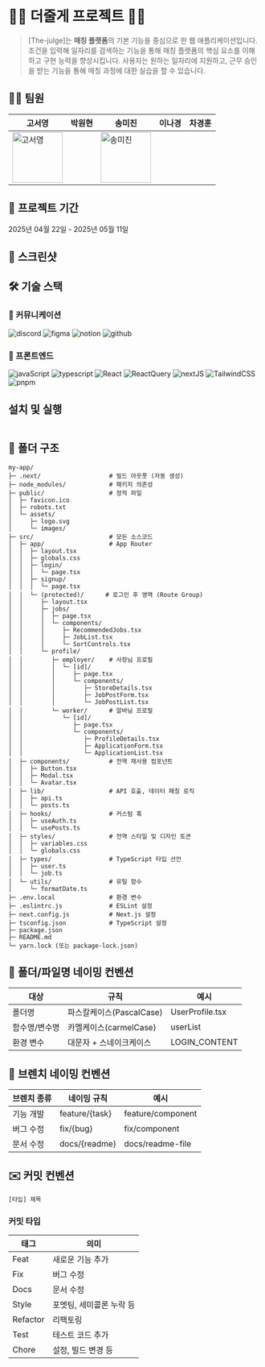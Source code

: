 # 🧑‍💼 더줄게 프로젝트 👩‍💼

> [The-julge]는 **매칭 플랫폼**의 기본 기능을 중심으로 한 웹 애플리케이션입니다.
조건을 입력해 일자리를 검색하는 기능을 통해 매칭 플랫폼의 핵심 요소를 이해하고 구현 능력을 향상시킵니다.
사용자는 원하는 일자리에 지원하고, 근무 승인을 받는 기능을 통해 매칭 과정에 대한 실습을 할 수 있습니다.

## 🧑‍💻 팀원
고서영 | 박원현 | 송미진 | 이나경 | 차경훈
---|---|---|---|---
<img width=100 alt=고서영 src=https://github.com/user-attachments/assets/cdf12b68-328c-402d-83e6-73f650a66e61> ||<img width=100 alt=송미진 src=https://github.com/user-attachments/assets/6daf059c-b387-413c-b5ba-4895adad45dc>|||


## 📆 프로젝트 기간
2025년 04월 22일 - 2025년 05월 11일

## 📸 스크린샷
## 🛠️ 기술 스택
### 📢 커뮤니케이션
![discord](https://camo.githubusercontent.com/d6cf6f164d4bc8cce140bcc6fe079dbdde55f59a29538a7e0d9edfa1cbff2b33/68747470733a2f2f696d672e736869656c64732e696f2f62616467652f646973636f72642d3538363546323f7374796c653d666f722d7468652d6261646765266c6f676f3d646973636f7264266c6f676f436f6c6f723d7768697465)
![figma](https://camo.githubusercontent.com/2eb175ce2c732f25324f81abddacc5e8ae1bae8394db207ae30bb1d2c206afca/68747470733a2f2f696d672e736869656c64732e696f2f62616467652f6669676d612d2532334632344531452e7376673f7374796c653d666f722d7468652d6261646765266c6f676f3d6669676d61266c6f676f436f6c6f723d7768697465)
![notion](https://camo.githubusercontent.com/cfd00850da7d61d06eedd66f38d007989ed62131e6b920e99016ed95de13c9a5/68747470733a2f2f696d672e736869656c64732e696f2f62616467652f6e6f74696f6e2d3030303030303f7374796c653d666f722d7468652d6261646765266c6f676f3d6e6f74696f6e266c6f676f436f6c6f723d7768697465)
![github](https://camo.githubusercontent.com/236fcd63f5c7932c0928a86fb7ebdbb5e8876cc4c03779cd1fc8aa9c0196aab2/68747470733a2f2f696d672e736869656c64732e696f2f62616467652f6769746875622d3138313731373f7374796c653d666f722d7468652d6261646765266c6f676f3d676974687562266c6f676f436f6c6f723d7768697465)

### 🔧 프론트엔드
![javaScript](https://camo.githubusercontent.com/29d02b3669d6450d67e043cf5909e740dcb94c1e2306d88ac48b15b4ec55dc65/68747470733a2f2f696d672e736869656c64732e696f2f62616467652f6a6176617363726970742d2532333332333333302e7376673f7374796c653d666f722d7468652d6261646765266c6f676f3d6a617661736372697074266c6f676f436f6c6f723d253233463744463145)
![typescript](https://camo.githubusercontent.com/d4cfec9550517aa67567e29843e3880ebf50bd7eeceafcd3b82875f17c9f564e/68747470733a2f2f696d672e736869656c64732e696f2f62616467652f747970657363726970742d2532333030374143432e7376673f7374796c653d666f722d7468652d6261646765266c6f676f3d74797065736372697074266c6f676f436f6c6f723d7768697465)
![React](https://camo.githubusercontent.com/f93e05694a6f01f2f6a37713a454a942442a5ff2b33083891096a6f7e57842f8/68747470733a2f2f696d672e736869656c64732e696f2f62616467652f72656163742d2532333230323332612e7376673f7374796c653d666f722d7468652d6261646765266c6f676f3d7265616374266c6f676f436f6c6f723d253233363144414642)
![ReactQuery](https://camo.githubusercontent.com/f538d9a749f7c49325cb8264739fecac0280f8ff1375937e7095737ef97d9048/68747470733a2f2f696d672e736869656c64732e696f2f62616467652f2d526561637425323051756572792d4646343135343f7374796c653d666f722d7468652d6261646765266c6f676f3d72656163742532307175657279266c6f676f436f6c6f723d7768697465)
![nextJS](https://camo.githubusercontent.com/d4ff95c6c85e810b4acfe5dbf01bf2b44680cf75945b21a7e5438c87b473f2c6/68747470733a2f2f696d672e736869656c64732e696f2f62616467652f4e6578742d626c61636b3f7374796c653d666f722d7468652d6261646765266c6f676f3d6e6578742e6a73266c6f676f436f6c6f723d7768697465)
![TailwindCSS](https://camo.githubusercontent.com/b2eac0f505dfd05c25acf8c285b5eb346916090126c8836c6cbf9aeb754eac32/68747470733a2f2f696d672e736869656c64732e696f2f62616467652f7461696c77696e646373732d2532333338423241432e7376673f7374796c653d666f722d7468652d6261646765266c6f676f3d7461696c77696e642d637373266c6f676f436f6c6f723d7768697465)
![pnpm](https://camo.githubusercontent.com/217aa914c09e501263da96d01c53de67701d2516c65aec57ac846fe3d81b57cf/68747470733a2f2f696d672e736869656c64732e696f2f62616467652f706e706d2d2532333461346134612e7376673f7374796c653d666f722d7468652d6261646765266c6f676f3d706e706d266c6f676f436f6c6f723d663639323230)


## 설치 및 실행
```
```

## 📁 폴더 구조
```
my-app/
├─ .next/                   # 빌드 아웃풋 (자동 생성)
├─ node_modules/            # 패키지 의존성
├─ public/                  # 정적 파일
│  ├─ favicon.ico
│  ├─ robots.txt
│  └─ assets/
│     ├─ logo.svg
│     └─ images/
├─ src/                     # 모든 소스코드
│  ├─ app/                  # App Router
│  │  ├─ layout.tsx
│  │  ├─ globals.css
│  │  ├─ login/
│  │  │  └─ page.tsx
│  │  ├─ signup/
│  │  │  └─ page.tsx
│  │  └─ (protected)/      # 로그인 후 영역 (Route Group)
│  │     ├─ layout.tsx
│  │     ├─ jobs/
│  │     │  ├─ page.tsx
│  │     │  └─ components/
│  │     │     ├─ RecommendedJobs.tsx
│  │     │     ├─ JobList.tsx
│  │     │     └─ SortControls.tsx
│  │     └─ profile/
│  │        ├─ employer/    # 사장님 프로필
│  │        │  └─ [id]/
│  │        │     ├─ page.tsx
│  │        │     └─ components/
│  │        │        ├─ StoreDetails.tsx
│  │        │        ├─ JobPostForm.tsx
│  │        │        └─ JobPostList.tsx
│  │        └─ worker/      # 알바님 프로필
│  │           └─ [id]/
│  │              ├─ page.tsx
│  │              └─ components/
│  │                 ├─ ProfileDetails.tsx
│  │                 ├─ ApplicationForm.tsx
│  │                 └─ ApplicationList.tsx
│  ├─ components/           # 전역 재사용 컴포넌트
│  │  ├─ Button.tsx
│  │  ├─ Modal.tsx
│  │  └─ Avatar.tsx
│  ├─ lib/                  # API 호출, 데이터 패칭 로직
│  │  ├─ api.ts
│  │  └─ posts.ts
│  ├─ hooks/                # 커스텀 훅
│  │  ├─ useAuth.ts
│  │  └─ usePosts.ts
│  ├─ styles/               # 전역 스타일 및 디자인 토큰
│  │  ├─ variables.css
│  │  └─ globals.css
│  ├─ types/                # TypeScript 타입 선언
│  │  ├─ user.ts
│  │  └─ job.ts
│  └─ utils/                # 유틸 함수
│     └─ formatDate.ts
├─ .env.local               # 환경 변수
├─ .eslintrc.js             # ESLint 설정
├─ next.config.js           # Next.js 설정
├─ tsconfig.json            # TypeScript 설정
├─ package.json
├─ README.md
└─ yarn.lock (또는 package-lock.json)

```

## 📁 폴더/파일명 네이밍 컨벤션
대상 | 규칙 | 예시
---| ---| ---
폴더명 | 파스칼케이스(PascalCase) | UserProfile.tsx
함수명/변수명 | 카멜케이스(carmelCase) | userList
환경 변수 | 대문자 + 스네이크케이스 | LOGIN_CONTENT

## 🌱 브렌치 네이밍 컨벤션
브렌치 종류 | 네이밍 규칙 | 예시
---|---|---
기능 개발 | feature/{task} | feature/component
버그 수정 | fix/{bug} | fix/component
문서 수정 | docs/{readme} | docs/readme-file

## ✉️ 커밋 컨벤션
```
[타입] 제목
```

### 커밋 타입
태그 | 의미
---|---
Feat | 새로운 기능 추가
Fix | 버그 수정
Docs | 문서 수정
Style | 포멧팅, 세미콜론 누락 등
Refactor | 리팩토링
Test | 테스트 코드 추가
Chore | 설정, 빌드 변경 등
